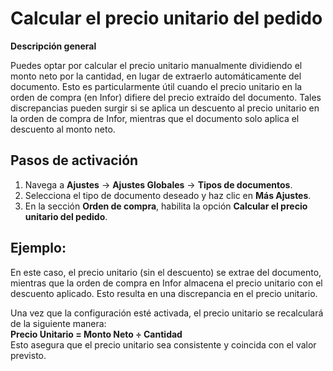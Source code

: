# Calcular el precio unitario del pedido

**Descripción general**

Puedes optar por calcular el precio unitario manualmente dividiendo el monto neto por la cantidad, en lugar de extraerlo automáticamente del documento. Esto es particularmente útil cuando el precio unitario en la orden de compra (en Infor) difiere del precio extraído del documento. Tales discrepancias pueden surgir si se aplica un descuento al precio unitario en la orden de compra de Infor, mientras que el documento solo aplica el descuento al monto neto.

## **Pasos de activación**

1. Navega a **Ajustes** -> **Ajustes Globales** -> **Tipos de documentos**.
2. Selecciona el tipo de documento deseado y haz clic en **Más Ajustes**.
3. En la sección **Orden de compra**, habilita la opción **Calcular el precio unitario del pedido**.

## Ejemplo:

En este caso, el precio unitario (sin el descuento) se extrae del documento, mientras que la orden de compra en Infor almacena el precio unitario con el descuento aplicado. Esto resulta en una discrepancia en el precio unitario.

Una vez que la configuración esté activada, el precio unitario se recalculará de la siguiente manera:\
**Precio Unitario = Monto Neto ÷ Cantidad**\
Esto asegura que el precio unitario sea consistente y coincida con el valor previsto.
